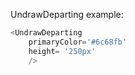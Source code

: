 UndrawDeparting example:
```js 
<UndrawDeparting
    primaryColor='#6c68fb'
    height= '250px'
    />
```